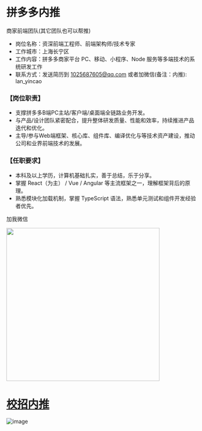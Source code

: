 # 拼多多内推

商家前端团队(其它团队也可以帮推)

- 岗位名称：资深前端工程师、前端架构师/技术专家
- 工作城市：上海长宁区
- 工作内容：拼多多商家平台 PC、移动、小程序、Node 服务等多端技术的系统研发工作
- 联系方式：发送简历到 1025687605@qq.com 或者加微信(备注：内推): lan_yincao

### 【岗位职责】
- 支撑拼多多B端PC主站/客户端/桌面端全链路业务开发。
- 与产品/设计团队紧密配合，提升整体研发质量、性能和效率，持续推进产品迭代和优化。
- 主导/参与Web端框架、核心库、组件库、编译优化与等技术资产建设，推动公司和业界前端技术的发展。

### 【任职要求】
- 本科及以上学历，计算机基础扎实，善于总结，乐于分享。
- 掌握 React（为主） / Vue / Angular 等主流框架之一，理解框架背后的原理。
- 熟悉模块化加载机制，掌握 TypeScript 语法，熟悉单元测试和组件开发经验者优先。

加我微信

<img src="https://user-images.githubusercontent.com/17973020/150246273-ce060779-9294-4e17-8e4d-66c532fe3cf6.jpg" width="400px" height="400px"/>

# [校招内推](https://careers.pinduoduo.com/campus/grad/detail?t=vBfWVPj2b6)

![image](https://user-images.githubusercontent.com/17973020/150918903-345cf90c-d11a-4bf6-9430-00c1cb85eb67.png)
